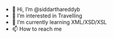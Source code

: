 - 👋 Hi, I’m @siddarthareddyb
- 👀 I’m interested in Travelling
- 🌱 I’m currently learning XML/XSD/XSL
- 📫 How to reach me 

<!---
siddarthareddyb/siddarthareddyb is a ✨ special ✨ repository because its `README.md` (this file) appears on your GitHub profile.
You can click the Preview link to take a look at your changes.
--->
